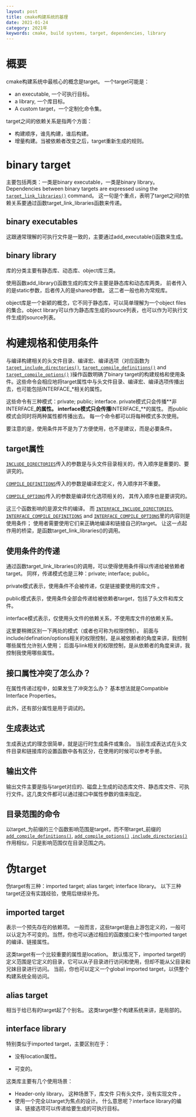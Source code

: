 ```yaml
---
layout: post
title: cmake构建系统的基理
date: 2021-01-24
category: 2021年
keywords: cmake, build systems, target, dependencies, library
---
```


# 概要

cmake构建系统中最核心的概念是target。 一个target可能是：

- an executable, 一个可执行目标。
- a library, 一个库目标。
- A custom target，一个定制化命令集。 

target之间的依赖关系是指两个方面：

- 构建顺序，谁先构建，谁后构建。
- 增量构建。当被依赖者改变之后，target重新生成的规则。 

# binary target 

主要包括两类：一类是binary executable，一类是binary library。 Dependencies between binary targets are expressed using the [`target_link_libraries()`](https://cmake.org/cmake/help/v3.18/command/target_link_libraries.html#command:target_link_libraries) command。 这一句是个重点，表明了target之间的依赖关系要通过函数target_link_libraries函数来传递。 

## binary executables

这跟通常理解的可执行文件是一致的，主要通过add_executable()函数来生成。 

## binary library

库的分类主要有静态库、动态库、object库三类。 

使用函数add_library()函数生成的库文件主要是静态库和动态库两类， 前者传入的是static参数，后者传入的是shared参数。 这二者一般也称为常规库。

object库是一个新颖的概念，它不同于静态库，可以简单理解为一个object files的集合。object library可以作为静态库生成的source列表，也可以作为可执行文件生成的source列表。

# 构建规格和使用条件

与编译构建相关的头文件目录、编译宏、编译选项（对应函数为[`target_include_directories()`](https://cmake.org/cmake/help/latest/command/target_include_directories.html#command:target_include_directories), [`target_compile_definitions()`](https://cmake.org/cmake/help/latest/command/target_compile_definitions.html#command:target_compile_definitions) and [`target_compile_options()`](https://cmake.org/cmake/help/latest/command/target_compile_options.html#command:target_compile_options) )操作函数明确了binary target的构建规格和使用条件。这些命令会相应地将target属性中与头文件目录、编译宏、编译选项传播出去，也可能包括INTERFACE_*相关的属性。

这些命令有三种模式：private; public; interface.  private模式只会传播**非INTERFACE_**的属性。 interface模式只会传播**INTERFACE_**的属性。 而public模式会同时将两种属性都传播出去。 每一个命令都可以将每种模式多次使用。

要注意的是，使用条件并不是为了方便使用，也不是建议，而是必要条件。

## target属性

[`INCLUDE_DIRECTORIES`](https://cmake.org/cmake/help/latest/prop_tgt/INCLUDE_DIRECTORIES.html#prop_tgt:INCLUDE_DIRECTORIES)传入的参数是与头文件目录相关的，传入顺序是重要的、要讲究的。

[`COMPILE_DEFINITIONS`](https://cmake.org/cmake/help/latest/prop_tgt/COMPILE_DEFINITIONS.html#prop_tgt:COMPILE_DEFINITIONS)传入的参数是编译宏定义，传入顺序并不重要。

[`COMPILE_OPTIONS`](https://cmake.org/cmake/help/latest/prop_tgt/COMPILE_OPTIONS.html#prop_tgt:COMPILE_OPTIONS)传入的参数是编译优化选项相关的， 其传入顺序也是要讲究的。

这三个函数影响的是源文件的编译。 而 [`INTERFACE_INCLUDE_DIRECTORIES`](https://cmake.org/cmake/help/latest/prop_tgt/INTERFACE_INCLUDE_DIRECTORIES.html#prop_tgt:INTERFACE_INCLUDE_DIRECTORIES), [`INTERFACE_COMPILE_DEFINITIONS`](https://cmake.org/cmake/help/latest/prop_tgt/INTERFACE_COMPILE_DEFINITIONS.html#prop_tgt:INTERFACE_COMPILE_DEFINITIONS) and [`INTERFACE_COMPILE_OPTIONS`](https://cmake.org/cmake/help/latest/prop_tgt/INTERFACE_COMPILE_OPTIONS.html#prop_tgt:INTERFACE_COMPILE_OPTIONS)里的内容则是使用条件； 使用者需要使用它们来正确地编译和链接自己的target。 让这一点起作用的桥梁，是函数target_link_libraries()的调用。

## 使用条件的传递

通过函数target_link_libraries()的调用，可以使得使用条件得以传递给被依赖者target。 同样，传递模式也是三种：private; interface; public。 

private模式表示，使用条件不会被传递，仅是链接要使用的库文件 。

public模式表示，使用条件全部会传递给被依赖者target，包括了头文件和库文件。

interface模式表示，仅使用头文件的依赖关系，不使用库文件的依赖关系。

这里要稍微区别一下两处的模式（或者也可称为权限控制）。 前面与include/defination/options相关的权限控制，是从被依赖者的角度来讲，我控制哪些属性允许别人使用； 后面与link相关的权限控制，是从依赖者的角度来讲，我控制我使用哪些属性。

## 接口属性冲突了怎么办？

在属性传递过程中，如果发生了冲突怎么办？ 基本想法就是Compatible Interface Properties。

此外，还有部分属性是用于调试的。

## 生成表达式

生成表达式的理念很简单，就是运行时生成条件或集合。 当前生成表达式在头文件目录和链接库的设置函数中各有区分，在使用的时候可以参考手册。

## 输出文件

输出文件主要是指与target对应的、磁盘上生成的动态库文件、静态库文件、可执行文件。这几类文件都可以通过接口中属性参数的值来指定。

## 目录范围的命令

以target\_为前缀的三个函数影响范围是target，而不带target\_前缀的[`add_compile_definitions()`](https://cmake.org/cmake/help/latest/command/add_compile_definitions.html#command:add_compile_definitions), [`add_compile_options()`](https://cmake.org/cmake/help/latest/command/add_compile_options.html#command:add_compile_options) ,[`include_directories()`](https://cmake.org/cmake/help/latest/command/include_directories.html#command:include_directories)作用相似，只是影响范围仅在目录范围之内。

# 伪target

伪target有三种：imported target; alias target; interface library。 以下三种target还没有实践经验，使用后继续补充。

## imported target

表示一个预先存在的依赖项。 一般而言，这些target是由上游包定义的，一般可以认定为不可变的。当然，你也可以通过相应的函数接口来个性imported target的编译、链接属性。 

这类target有一个比较重要的属性是location。 默认情况下，imported target的定义范围是它定义的目录，它可以从子目录进行访问和使用，但却不能从父目录和兄妹目录进行访问。 当前，你也可以定义一个global imported target，以供整个构建系统全局访问。

## alias target

相当于给已有的target起了个别名。 这类target整个构建系统来讲，是局部的。 

## interface library

特别类似于imported target，主要区别在于：

- 没有location属性。

- 可变的。

这类库主要有几个使用场景：

- Header-only library。  这种场景下，库文件 只有头文件，没有实现文件 。 
- 使用一个完全以target为焦点的设计。 什么意思呢？interface library的编译、链接选项可以传递给要生成的可执行目标。